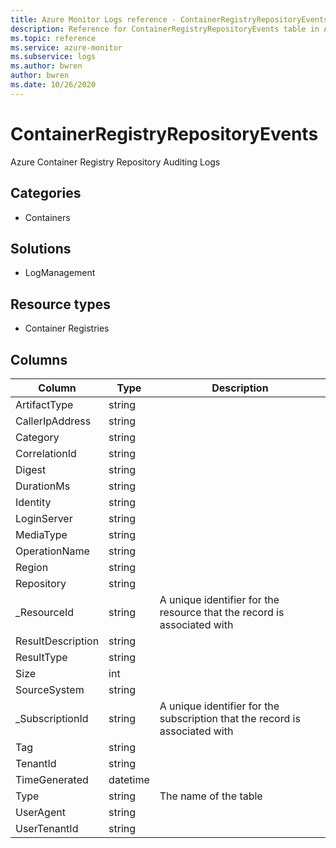 ```yaml
---
title: Azure Monitor Logs reference - ContainerRegistryRepositoryEvents
description: Reference for ContainerRegistryRepositoryEvents table in Azure Monitor Logs.
ms.topic: reference
ms.service: azure-monitor
ms.subservice: logs
ms.author: bwren
author: bwren
ms.date: 10/26/2020
---
```


# ContainerRegistryRepositoryEvents

 Azure Container Registry Repository Auditing Logs

## Categories

- Containers
## Solutions

- LogManagement
## Resource types

- Container Registries




## Columns

|Column|Type|Description|
|---|---|---|
|ArtifactType|string||
|CallerIpAddress|string||
|Category|string||
|CorrelationId|string||
|Digest|string||
|DurationMs|string||
|Identity|string||
|LoginServer|string||
|MediaType|string||
|OperationName|string||
|Region|string||
|Repository|string||
|_ResourceId|string|A unique identifier for the resource that the record is associated with|
|ResultDescription|string||
|ResultType|string||
|Size|int||
|SourceSystem|string||
|_SubscriptionId|string|A unique identifier for the subscription that the record is associated with|
|Tag|string||
|TenantId|string||
|TimeGenerated|datetime||
|Type|string|The name of the table|
|UserAgent|string||
|UserTenantId|string||
